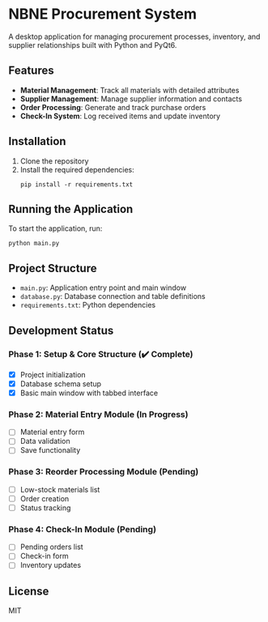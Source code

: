 # NBNE Procurement System

A desktop application for managing procurement processes, inventory, and supplier relationships built with Python and PyQt6.

## Features

- **Material Management**: Track all materials with detailed attributes
- **Supplier Management**: Manage supplier information and contacts
- **Order Processing**: Generate and track purchase orders
- **Check-In System**: Log received items and update inventory

## Installation

1. Clone the repository
2. Install the required dependencies:
   ```
   pip install -r requirements.txt
   ```

## Running the Application

To start the application, run:
```
python main.py
```

## Project Structure

- `main.py`: Application entry point and main window
- `database.py`: Database connection and table definitions
- `requirements.txt`: Python dependencies

## Development Status

### Phase 1: Setup & Core Structure (✔️ Complete)
- [x] Project initialization
- [x] Database schema setup
- [x] Basic main window with tabbed interface

### Phase 2: Material Entry Module (In Progress)
- [ ] Material entry form
- [ ] Data validation
- [ ] Save functionality

### Phase 3: Reorder Processing Module (Pending)
- [ ] Low-stock materials list
- [ ] Order creation
- [ ] Status tracking

### Phase 4: Check-In Module (Pending)
- [ ] Pending orders list
- [ ] Check-in form
- [ ] Inventory updates

## License

MIT
